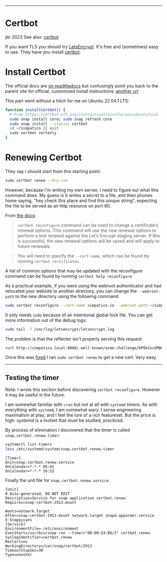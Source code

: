 ___________________________________________________
# Certbot
jbr 2023
See also: [certbot](https://certbot.eff.org/)

If you want TLS you should try [LetsEncrypt](https://letsencrypt.org/).
It's free and (sometimes) easy to use.
They have you install [certbot](https://certbot.eff.org/).

# Install Certbot
The official docs are [on readthedocs](https://eff-certbot.readthedocs.io/en/stable/install.html) but confusingly point you back to the parent site for official, customized install instructions:
[another url](https://certbot.eff.org/instructions?ws=other&os=ubuntufocal&tab=standard)

This part went without a hitch for me on Ubuntu 22.04.1 LTS:
```bash
function installCertbot() {
  # From https://certbot.eff.org/instructions?ws=other&os=ubuntufocal
  sudo snap install core; sudo snap refresh core
  sudo snap install --classic certbot
  cd ~/simpatico || exit
  sudo certbot certonly
}
```

# Renewing Certbot
They say I should start from this starting point:
```bash
sudo certbot renew --dry-run
```

However, because I'm writing my own server, I need to figure out what this command does. My guess is it writes a secret to a file, and then phones home saying, "hey check this place and find this unique string", expecting the file to be served as an http resource on port 80.

From [the docs](https://eff-certbot.readthedocs.io/en/stable/using.html#renewing-certificates):

  > `certbot reconfigure` command can be used to change a certificate’s renewal options.
  > This command will use the new renewal options to perform a test renewal against the Let’s Encrypt staging server.
  > If this is successful, the new renewal options will be saved and will apply to future renewals.

  > You will need to specify the `--cert-name`, which can be found by running `certbot certificates`.

A list of common options that may be updated with the reconfigure command can be found by running `certbot help reconfigure`.

As a practical example, if you were using the webroot authenticator and had relocated your website to another directory, you can change the `--webroot-path` to the new directory using the following command:
```bash
sudo certbot reconfigure --cert-name simpatico.io --webroot-path ~/simpatico
```

It only needs `sudo` because of an intentional global lock file.
You can get more information out of the debug logs:
```bash
sudo tail -f /var/log/letsencrypt/letsencrypt.log
```

The problem is that the reflector isn't properly serving this request:
```bash
curl http://simpatico.local:8080/.well-known/acme-challenge/6P9kCesSMDHBUc2vtKl_8sFBCqFHwndEh8kFL-orNzk
```

Once this was [fixed](https://github.com/javajosh/simpatico/commit/51df568074941913fbcf25f149ae0f7da5bd93b2) I ran `sudo certbot renew` to get a new cert. Very easy.

___________________________________________________
## Testing the timer
Note: I wrote this section before discovering `certbot reconfigure`.
However it may be useful in the future.

I am somewhat familiar with `cron` but not at all with `systemd` timers.
As with everything with `systemd`, I am somewhat wary.
I sense engineering maximalism at play, and I feel the lure of a rich featureset.
But the price is high: systemd is a toolset that must be studied, practiced.

By process of elimination I discovered that the timer is called `snap.certbot.renew.timer`:

```bash
systemctl list-timers
less /etc/systemd/system/snap.certbot.renew.timer
```

```properties
[Timer]
Unit=snap.certbot.renew.service
OnCalendar=*-*-* 05:02
OnCalendar=*-*-* 16:53
```

Finally the unit file for `snap.certbot.renew.service`:

```properties
[Unit]
# Auto-generated, DO NOT EDIT
Description=Service for snap application certbot.renew
Requires=snap-certbot-2913.mount

Wants=network.target
After=snap-certbot-2913.mount network.target snapd.apparmor.service
X-Snappy=yes
[Service]
EnvironmentFile=-/etc/environment
ExecStart=/usr/bin/snap run --timer="00:00~24:00/2" certbot.renew
SyslogIdentifier=certbot.renew
Restart=no
WorkingDirectory=/var/snap/certbot/2913
TimeoutStopSec=30
Type=oneshot
```
